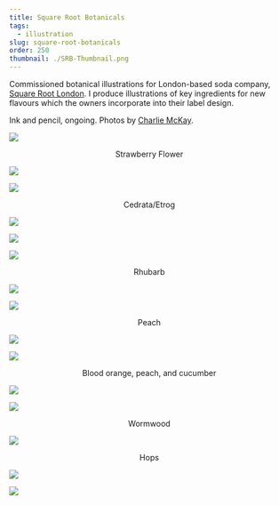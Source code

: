 ```yaml
---
title: Square Root Botanicals
tags:
  - illustration
slug: square-root-botanicals
order: 250
thumbnail: ./SRB-Thumbnail.png
---
```

Commissioned botanical illustrations for London-based soda company, [Square Root London](http://squarerootsoda.co.uk). I produce illustrations of key ingredients for new flavours which the owners incorporate into their label design.

Ink and pencil, ongoing. Photos by [Charlie McKay](http://www.charliemckay.com/).

![](SRB-StrawberryFlower-WM.png)
<p style="text-align: center">Strawberry Flower</p>

![](SRB-StrawberryFlower-Detail-WM.png)

![](SRB-Cedrata-WM.png)
<p style="text-align: center">Cedrata/Etrog</p>

![](SRB-Cedrata-Detail-WM.png)

![](SRB-Bottles.png)

![](SRB-Rhubarb-WM.png)
<p style="text-align: center">Rhubarb</p>

![](SRB-Rhubarb-Detail-WM.png)

![](SRB-Peach-WM.png)
<p style="text-align: center">Peach</p>

![](SRB-Peach-Detail-2-WM.png)

![](SRB-Insides-WM.png)
<p style="text-align: center">Blood orange, peach, and cucumber</p>

![](SRB-WormwoodLeaves-WM.png)

![](SRB-Wormwood-WM.png)
<p style="text-align: center">Wormwood</p>

![](SRB-Hops-WM.png)
<p style="text-align: center">Hops

![](SRB-Hops-Detail-WM.png)

![](SRB-Bottles-2.png)

